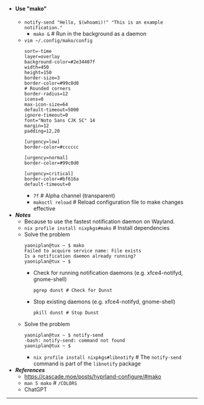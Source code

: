- #### Use "mako" 
    - `notify-send "Hello, $(whoami)!" "This is an example notification."`
        - `mako &` # Run in the background as a daemon
    - `vim ~/.config/mako/config`
      ```
      sort=-time
      layer=overlay
      background-color=#2e34407f
      width=450
      height=150
      border-size=3
      border-color=#99c0d0
      # Rounded corners
      border-radius=12
      icons=0
      max-icon-size=64
      default-timeout=5000
      ignore-timeout=0
      font="Noto Sans CJK SC" 14
      margin=12
      padding=12,20
      
      [urgency=low]
      border-color=#cccccc
      
      [urgency=normal]
      border-color=#99c0d0
      
      [urgency=critical]
      border-color=#bf616a
      default-timeout=0
      ```
        - `7f` # Alpha channel (transparent)
        - `makoctl reload` # Reload configuration file to make changes effective
- ***Notes***
    - Because to use the fastest notification daemon on Wayland.
    - `nix profile install nixpkgs#mako` # Install dependencies
    - Solve the problem
      ```
      yaoniplan@tux ~ $ mako
      Failed to acquire service name: File exists
      Is a notification daemon already running?
      yaoniplan@tux ~ $
      ```
        - Check for running notification daemons (e.g. xfce4-notifyd, gnome-shell)
          ```
          pgrep dunst # Check for Dunst
          ```
        - Stop existing daemons (e.g. xfce4-notifyd, gnome-shell)
          ```
          pkill dunst # Stop Dunst
          ```
    - Solve the problem
      ```
      yaoniplan@tux ~ $ notify-send
      -bash: notify-send: command not found
      yaoniplan@tux ~ $
      ```
        - `nix profile install nixpkgs#libnotify` # The `notify-send` command is part of the `libnotify` package
- ***References***
    - https://cascade.moe/posts/hyprland-configure/#mako
    - `man 5 mako` # `/COLORS`
    - ChatGPT
- ---
